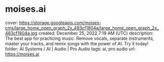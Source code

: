 # moises.ai

cover: https://storage.googleapis.com/moises-cms/large_home_open_graph_2x_483cf1804a/large_home_open_graph_2x_483cf1804a.jpg
created: December 25, 2022 7:19 AM (UTC)
description: The best app for practicing music. Remove vocals, separate instruments, master your tracks, and remix songs with the power of AI. Try it today!
folder: AI Systems / AI | Audio | Pro Audio
tags: ai, pro audio
url: https://moises.ai